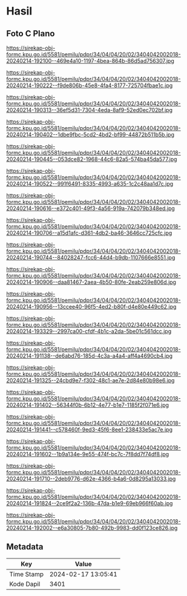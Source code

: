 # Hasil

## Foto C Plano

https://sirekap-obj-formc.kpu.go.id/5581/pemilu/pdpr/34/04/04/20/02/3404042002018-20240214-192100--469e4a10-1197-4bea-864b-86d5ad756307.jpg

https://sirekap-obj-formc.kpu.go.id/5581/pemilu/pdpr/34/04/04/20/02/3404042002018-20240214-190222--f9de806b-45e8-4fa4-8177-725704fbae1c.jpg

https://sirekap-obj-formc.kpu.go.id/5581/pemilu/pdpr/34/04/04/20/02/3404042002018-20240214-190313--36ef5d31-7304-4eda-8af9-52ed0ec702bf.jpg

https://sirekap-obj-formc.kpu.go.id/5581/pemilu/pdpr/34/04/04/20/02/3404042002018-20240214-190402--1dbe9fbc-5cd2-4bd2-bf99-44872b511b5b.jpg

https://sirekap-obj-formc.kpu.go.id/5581/pemilu/pdpr/34/04/04/20/02/3404042002018-20240214-190445--053dce82-1968-44c6-82a5-574ba45da577.jpg

https://sirekap-obj-formc.kpu.go.id/5581/pemilu/pdpr/34/04/04/20/02/3404042002018-20240214-190522--991f6491-8335-4993-a635-1c2c48aa1d7c.jpg

https://sirekap-obj-formc.kpu.go.id/5581/pemilu/pdpr/34/04/04/20/02/3404042002018-20240214-190616--e372c401-49f3-4a56-919a-742079b348ed.jpg

https://sirekap-obj-formc.kpu.go.id/5581/pemilu/pdpr/34/04/04/20/02/3404042002018-20240214-190706--a15d1afc-d361-4db2-ba46-3646cc725cfc.jpg

https://sirekap-obj-formc.kpu.go.id/5581/pemilu/pdpr/34/04/04/20/02/3404042002018-20240214-190744--84028247-fcc6-44d4-b9db-1107666e8551.jpg

https://sirekap-obj-formc.kpu.go.id/5581/pemilu/pdpr/34/04/04/20/02/3404042002018-20240214-190906--daa81467-2aea-4b50-80fe-2eab259e806d.jpg

https://sirekap-obj-formc.kpu.go.id/5581/pemilu/pdpr/34/04/04/20/02/3404042002018-20240214-190956--13ccee40-96f5-4ed2-b80f-d4e80e449c62.jpg

https://sirekap-obj-formc.kpu.go.id/5581/pemilu/pdpr/34/04/04/20/02/3404042002018-20240214-193329--2997ca00-cfdf-4b1c-a2da-5be01c561dcc.jpg

https://sirekap-obj-formc.kpu.go.id/5581/pemilu/pdpr/34/04/04/20/02/3404042002018-20240214-191138--de6abd76-185d-4c3a-a4a4-aff4a4690cb4.jpg

https://sirekap-obj-formc.kpu.go.id/5581/pemilu/pdpr/34/04/04/20/02/3404042002018-20240214-191325--24cbd9e7-f302-48c1-ae7e-2d84e80b98e6.jpg

https://sirekap-obj-formc.kpu.go.id/5581/pemilu/pdpr/34/04/04/20/02/3404042002018-20240214-191402--56344f0b-6b12-4e77-b1e7-1185f2f071e6.jpg

https://sirekap-obj-formc.kpu.go.id/5581/pemilu/pdpr/34/04/04/20/02/3404042002018-20240214-191441--c578460f-9ed3-45f6-8ee1-238433e5ac7e.jpg

https://sirekap-obj-formc.kpu.go.id/5581/pemilu/pdpr/34/04/04/20/02/3404042002018-20240214-191602--1b9a134e-9e55-474f-bc7c-7f8dd7f74df8.jpg

https://sirekap-obj-formc.kpu.go.id/5581/pemilu/pdpr/34/04/04/20/02/3404042002018-20240214-191710--2deb9776-d62e-4366-b4a6-0d8295a13033.jpg

https://sirekap-obj-formc.kpu.go.id/5581/pemilu/pdpr/34/04/04/20/02/3404042002018-20240214-191824--2ce9f2a2-136b-47da-b1e9-69eb966f60ab.jpg

https://sirekap-obj-formc.kpu.go.id/5581/pemilu/pdpr/34/04/04/20/02/3404042002018-20240214-192002--e6a30805-7b80-492b-9983-dd0f123ce826.jpg


## Metadata

| Key        | Value               |
| ---------- | ------------------- |
| Time Stamp | 2024-02-17 13:05:41 |
| Kode Dapil | 3401                |



